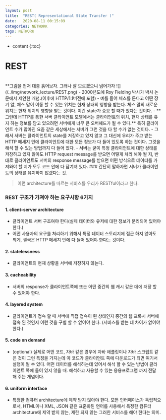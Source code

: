 ```yaml
---
layout: post
title:  "REST( Representational State Transfer )"
date:   2020-08-11 00:15:09
categories: NETWORK
tags: NETWORK
---
```

* content
{:toc}
# REST 
<br>
**그림을 먼저 대충 훍어보자. 그러나 잘 모르겠으니 넘어가자
![](/../img/network_lecture/REST.png)   
- 2000년도에 Roy Fielding 박사가 박사 논문에서 제안한 개념.(이후에 HTTP/1.1버전에 포함)
- 예를 들어 체스를 둔다고 어떤 장기 알, 체스 말이 이동 할 수 있는 위치는 현재 상태의 영향을 받는다. 체스 말의 새로운 위치는 현재 위치의 영향을 받는 것이다. 이런 state가 중요 할 때가 있다는 것이다.
- **그런데 HTTP를 통한 서버 클라이언트 모델에서는 클라이언트의 위치, 현재 상태를 유지 하는 정보를 담고 있으려면 서버에게 너무 큰 오버헤드가 될 수 있다.** 특히 클라이언트 수가 많아진 요즘 같은 세상에서는 서버가 그런 것을 다 할 수가 없는 것이다. 
- 그래서 서버는 클라이언트의 state를 저장하고 있지 않고 그 대신에 우리가 주고 받는 HTTP 메세지 안에 클라이언트에 대한 모든 정보가 다 들어 있도록 하는 것이다. 그것을 해석 할 수 있는 방법까지 다 들어 있다. 
- 서버는 굳이 특정 클라이언트에 대한 상태를 저장하고 있지 않아도 HTTP request message를 받으면 어떻게 처리 해야 될 지, 반대로 클라이언트도 서버의 response message를 받으면 어떤 방식으로 데이터를 가져와야 할 지가 모두 코드 안에 다 담겨져 있다.    
### 간단히 말하자면 서버가 클라이언트의 상태를 유지하지 않겠다는 것.

> 이런 architecture를 따르는 서비스를 우리가 RESTful이라고 한다.

### REST 구조가 가져야 하는 요구사항 6가지
#### 1. client-server architecture   
- 클라이언트 서버 구조여야 한다(실제 데이터와 유저에 대한 정보가 분리되어 있어야 한다.)
- 어떤 사용자의 요구를 처리하기 위해서 특정 데이터 스토리지에 접근 하지 않아도 되게, 결국은 HTTP 메세지 안에 다 들어 있어야 한다는 것이다.    

#### 2. statelessness
- 클라이언트의 현재 상황을 서버에 저장하지 않는다.

#### 3. cacheability
- 서버의 response가 클라이언트쪽에 또는 어떤 중간의 웹 캐시 같은 데에 저장 할 수 있어야 한다.

#### 4. layered system
- 클라이언트가 접속 할 때 서버에 직접 접속이 된 상태인지 중간의 웹 프록시 서버에 접속 된 것인지 이런 것을 구별 할 수 없어야 한다. (서비스를 받는 데 차이가 없어야 한다.)

#### 5. code on demand
- (optional) 실제로 어떤 코드, 자바 같은 경우에 자바 애플릿이나 자바 스크립트 같은 것이 그런 특징을 가지는데 이 코드가 클라이언트 쪽에 다운로드가 되면 여기서 실행이 될 수 있다. 어떤 데이터를 해석하는데 있어서 해석 할 수 있는 방법이 클라이언트 쪽에 들어 있지 않을 때. 해석하고 사용할 수 있는 응용프로그램 까지 전달 해 주는 개념이다.
   
#### 6. uniform interface
- 특정한 컴퓨터 architecture에 제약 받지 않아야 한다. 모든 인터페이스가 독립적으로서, HTML이나 XML, JSON 같은 표준화된 언어를 사용해서 특정한 컴퓨터 architecture에 제약 받지 않는, 제한 되지 않는 그러한 서비스를 해야 한다는 의미.
